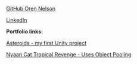 [GitHub Oren Nelson](https://github.com/orenNelson) 

[LinkedIn](https://www.linkedin.com/in/oren-nelson)


**Portfolio links:**

[Asteroids - my first Unity project](https://orennelson.github.io/Interstellar-Asteroids-2D/)

[Nyaan Cat Tropical Revenge - Uses Object Pooling](https://orennelson.github.io/Nyaan-Cat-Tropical-Revenge-2D/)

